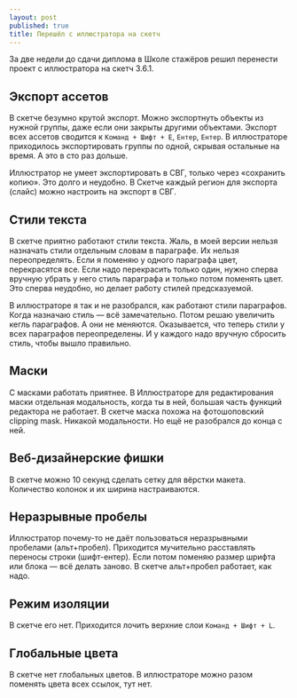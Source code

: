 ```yaml
---
layout: post
published: true
title: Перешёл с иллюстратора на скетч
---
```

За две недели до сдачи диплома в Школе стажёров решил перенести проект с иллюстратора на скетч 3.6.1.

Экспорт ассетов
---
В скетче безумно крутой экспорт. Можно экспортнуть объекты из нужной группы, даже если они закрыты другими объектами. Экспорт всех ассетов сводится к `Команд + Шифт + E`, `Ентер`, `Ентер`.
В иллюстраторе приходилось экспортировать группы по одной, скрывая остальные на время. А это в сто раз дольше.

Иллюстратор не умеет экспортировать в СВГ, только через «сохранить копию». Это долго и неудобно. В Скетче каждый регион для экспорта (слайс) можно настроить на экспорт в СВГ.

Стили текста
---
В скетче приятно работают стили текста. Жаль, в моей версии нельзя назначать стили отдельным словам в параграфе.  Их нельзя переопределять. Если я поменяю у одного параграфа цвет, перекрасятся все. Если надо перекрасить только один, нужно сперва вручную убрать у него стиль параграфа и только потом поменять цвет. Это сперва неудобно, но делает работу стилей предсказуемой. 

В иллюстраторе я так и не разобрался, как работают стили параграфов. Когда назначаю стиль — всё замечательно. Потом решаю увеличить кегль параграфов. А они не меняются. Оказывается, что теперь стили у всех параграфов переопределены. И у каждого надо вручную сбросить стиль, чтобы вышло правильно.

Маски
---
С масками работать приятнее. В Иллюстраторе для редактирования маски отдельная модальность, когда ты в ней, большая часть функций редактора не работает. В скетче маска похожа на фотошоповский clipping mask. Никакой модальности. Но ещё не разобрался до конца с ней.

Веб-дизайнерские фишки
---
В скетче можно 10 секунд сделать сетку для вёрстки макета. Количество колонок и их ширина настраиваются.

Неразрывные пробелы
---
Иллюстратор почему-то не даёт пользоваться неразрывными пробелами (альт+пробел). Приходится мучительно расставлять переносы строки (шифт-ентер). Если потом поменяю размер шрифта или блока — всё делать заново. В скетче альт+пробел работает, как надо.

Режим изоляции
---
В скетче его нет. Приходится лочить верхние слои `Команд + Шифт + L`.

Глобальные цвета
---
В скетче нет глобальных цветов. В иллюстраторе можно разом поменять цвета всех ссылок, тут нет.
